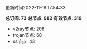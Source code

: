更新时间2022-11-19 17:54:33

**总订阅: 73**
**总节点: 982**
**有效节点: 319**
- v2ray节点: 208
- trojan节点: 68
- ss节点: 43
